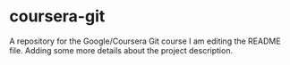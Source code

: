 # coursera-git

A repository for the Google/Coursera Git course
I am editing the README file. Adding some more details about the project description.
